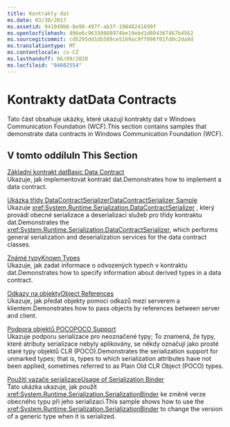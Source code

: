 ```yaml
---
title: Kontrakty dat
ms.date: 03/30/2017
ms.assetid: 941049b6-8e98-497f-ab3f-19848241699f
ms.openlocfilehash: 496e6c96330988974be19ebd1d804367467b4562
ms.sourcegitcommit: cdb295dd1db589ce5169ac9ff096f01fd0c2da9d
ms.translationtype: MT
ms.contentlocale: cs-CZ
ms.lasthandoff: 06/09/2020
ms.locfileid: "84602554"
---
```

# <a name="data-contracts"></a><span data-ttu-id="6d637-102">Kontrakty dat</span><span class="sxs-lookup"><span data-stu-id="6d637-102">Data Contracts</span></span>
<span data-ttu-id="6d637-103">Tato část obsahuje ukázky, které ukazují kontrakty dat v Windows Communication Foundation (WCF).</span><span class="sxs-lookup"><span data-stu-id="6d637-103">This section contains samples that demonstrate data contracts in Windows Communication Foundation (WCF).</span></span>  
  
## <a name="in-this-section"></a><span data-ttu-id="6d637-104">V tomto oddílu</span><span class="sxs-lookup"><span data-stu-id="6d637-104">In This Section</span></span>  
 [<span data-ttu-id="6d637-105">Základní kontrakt dat</span><span class="sxs-lookup"><span data-stu-id="6d637-105">Basic Data Contract</span></span>](basic-data-contract.md)  
 <span data-ttu-id="6d637-106">Ukazuje, jak implementovat kontrakt dat.</span><span class="sxs-lookup"><span data-stu-id="6d637-106">Demonstrates how to implement a data contract.</span></span>  
  
 [<span data-ttu-id="6d637-107">Ukázka třídy DataContractSerializer</span><span class="sxs-lookup"><span data-stu-id="6d637-107">DataContractSerializer Sample</span></span>](datacontractserializer-sample.md)  
 <span data-ttu-id="6d637-108">Ukazuje <xref:System.Runtime.Serialization.DataContractSerializer> , který provádí obecné serializace a deserializaci služeb pro třídy kontraktu dat.</span><span class="sxs-lookup"><span data-stu-id="6d637-108">Demonstrates the <xref:System.Runtime.Serialization.DataContractSerializer>, which performs general serialization and deserialization services for the data contract classes.</span></span>  
  
 [<span data-ttu-id="6d637-109">Známé typy</span><span class="sxs-lookup"><span data-stu-id="6d637-109">Known Types</span></span>](known-types.md)  
 <span data-ttu-id="6d637-110">Ukazuje, jak zadat informace o odvozených typech v kontraktu dat.</span><span class="sxs-lookup"><span data-stu-id="6d637-110">Demonstrates how to specify information about derived types in a data contract.</span></span>  
  
 [<span data-ttu-id="6d637-111">Odkazy na objekty</span><span class="sxs-lookup"><span data-stu-id="6d637-111">Object References</span></span>](object-references.md)  
 <span data-ttu-id="6d637-112">Ukazuje, jak předat objekty pomocí odkazů mezi serverem a klientem.</span><span class="sxs-lookup"><span data-stu-id="6d637-112">Demonstrates how to pass objects by references between server and client.</span></span>  
  
 [<span data-ttu-id="6d637-113">Podpora objektů POCO</span><span class="sxs-lookup"><span data-stu-id="6d637-113">POCO Support</span></span>](poco-support.md)  
 <span data-ttu-id="6d637-114">Ukazuje podporu serializace pro neoznačené typy; To znamená, že typy, které atributy serializace nebyly aplikovány, se někdy označují jako prosté staré typy objektů CLR (POCO).</span><span class="sxs-lookup"><span data-stu-id="6d637-114">Demonstrates the serialization support for unmarked types; that is, types to which serialization attributes have not been applied, sometimes referred to as Plain Old CLR Object (POCO) types.</span></span>  
  
 [<span data-ttu-id="6d637-115">Použití vazače serializace</span><span class="sxs-lookup"><span data-stu-id="6d637-115">Usage of Serialization Binder</span></span>](usage-of-serialization-binder.md)  
 <span data-ttu-id="6d637-116">Tato ukázka ukazuje, jak použít <xref:System.Runtime.Serialization.SerializationBinder> ke změně verze obecného typu při jeho serializaci.</span><span class="sxs-lookup"><span data-stu-id="6d637-116">This sample shows how to use the <xref:System.Runtime.Serialization.SerializationBinder> to change the version of a generic type when it is serialized.</span></span>
